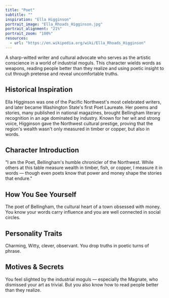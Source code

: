 ```yaml
---
title: "Poet"
subtitle: ""
inspiration: "Ella Higginson"
portrait_image: "Ella_Rhoads_Higginson.jpg"
portrait_alignment: "21%"
portrait_zoom: "100%"
resources:
  - url: "https://en.wikipedia.org/wiki/Ella_Rhoads_Higginson"
---
```


A sharp-witted writer and cultural advocate who serves as the artistic conscience in a world of industrial moguls. This character wields words as weapons, reading people better than they realize and using poetic insight to cut through pretense and reveal uncomfortable truths.

## Historical Inspiration

Ella Higginson was one of the Pacific Northwest's most celebrated writers, and later became Washington State's first Poet Laureate. Her poems and stories, many published in national magazines, brought Bellingham literary recognition in an age dominated by industry. Known for her wit and strong voice, Higginson gave the Northwest cultural prestige, proving that the region's wealth wasn't only measured in timber or copper, but also in words.

## Character Introduction

"I am the Poet, Bellingham's humble chronicler of the Northwest. While others at this table measure wealth in timber, fish, or copper, I measure it in words — though even poets know that power and money shape the stories that endure."

## How You See Yourself

The poet of Bellingham, the cultural heart of a town obsessed with money. You know your words carry influence and you are well connected in social circles.

## Personality Traits

Charming, Witty, clever, observant. You drop truths in poetic turns of phrase.

## Motives & Secrets

You feel slighted by the industrial moguls — especially the Magnate, who dismissed your art as trivial. But you also know how to read people better than they realize.